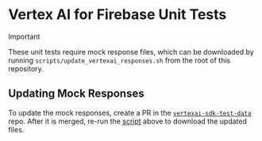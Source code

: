 # Vertex AI for Firebase Unit Tests

> [!IMPORTANT]  
> These unit tests require mock response files, which can be downloaded by
running `scripts/update_vertexai_responses.sh` from the root of this repository.

## Updating Mock Responses

To update the mock responses, create a PR in the
[`vertexai-sdk-test-data`](https://github.com/FirebaseExtended/vertexai-sdk-test-data)
repo. After it is merged, re-run the
[script](https://github.com/firebase/firebase-ios-sdk/blob/main/scripts/update_vertexai_responses.sh)
above to download the updated files.
